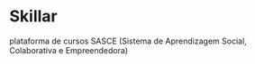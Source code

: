 # Skillar
plataforma de cursos SASCE (Sistema de Aprendizagem Social, Colaborativa e Empreendedora)
